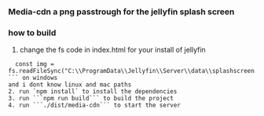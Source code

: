 ### Media-cdn a png passtrough for the jellyfin splash screen



### how to build
1. change the fs code in index.html for your install of jellyfin
```
  const img = fs.readFileSync("C:\\ProgramData\\Jellyfin\\Server\\data\\splashscreen.png");01~
``` on windows 
and i dont know linux and mac paths
2. run `npm install` to install the dependencies
3. run ```npm run build``` to build the project
4. run ```./dist/media-cdn``` to start the server
